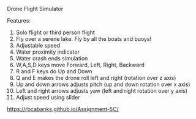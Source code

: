 Drone Flight Simulator

Features:
1. Solo flight or third person flight
2. Fly over a serene lake. Fly by all the boats and buoys!
3. Adjustable speed
4. Water proximity indicator
5. Water crash ends simulation
6. W,A,S,D keys move Forward, Left, Right, Backward
7. R and F keys do Up and Down
8. Q and E makes the drone roll left and right (rotation over z axis)
9. Up and down arrows adjusts pitch (up and down rotation over x axis)
10. Left and right arrows adjusts yaw (left and right rotation over y axis)
11. Adjust speed using slider

https://rbcabanks.github.io/Assignment-5C/
